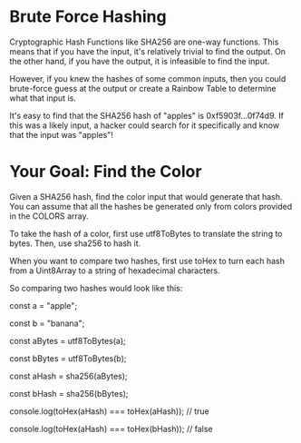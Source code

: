 # Brute Force Hashing

Cryptographic Hash Functions like SHA256 are one-way functions. This means that if you have the input, it's relatively trivial to find the output. On the other hand, if you have the output, it is infeasible to find the input.

However, if you knew the hashes of some common inputs, then you could brute-force guess at the output or create a Rainbow Table to determine what that input is.

It's easy to find that the SHA256 hash of "apples" is 0xf5903f...0f74d9. If this was a likely input, a hacker could search for it specifically and know that the input was "apples"! 

# Your Goal: Find the Color
Given a SHA256 hash, find the color input that would generate that hash. You can assume that all the hashes be generated only from colors provided in the COLORS array.

To take the hash of a color, first use utf8ToBytes to translate the string to bytes. Then, use sha256 to hash it.

When you want to compare two hashes, first use toHex to turn each hash from a Uint8Array to a string of hexadecimal characters.

So comparing two hashes would look like this:

const a = "apple";

const b = "banana";

const aBytes = utf8ToBytes(a);

const bBytes = utf8ToBytes(b);

const aHash = sha256(aBytes);

const bHash = sha256(bBytes);

console.log(toHex(aHash) === toHex(aHash)); // true

console.log(toHex(aHash) === toHex(bHash)); // false



